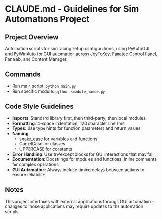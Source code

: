# CLAUDE.md - Guidelines for Sim Automations Project

## Project Overview
Automation scripts for sim racing setup configurations, using PyAutoGUI and PyWinAuto for GUI automation across JoyToKey, Fanatec Control Panel, Fanalab, and Content Manager.

## Commands
- Run main script: `python main.py`
- Run specific module: `python <module_name>.py`

## Code Style Guidelines
- **Imports**: Standard library first, then third-party, then local modules
- **Formatting**: 4-space indentation, 120 character line limit
- **Types**: Use type hints for function parameters and return values
- **Naming**: 
  - snake_case for variables and functions
  - CamelCase for classes
  - UPPERCASE for constants
- **Error Handling**: Use try/except blocks for GUI interactions that may fail
- **Documentation**: Docstrings for modules and functions, inline comments for complex operations
- **GUI Automation**: Always include timing delays between actions to ensure reliability

## Notes
This project interfaces with external applications through GUI automation - changes to those applications may require updates to the automation scripts.